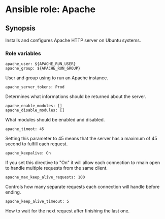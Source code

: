 # Ansible role: Apache

## Synopsis

Installs and configures Apache HTTP server on Ubuntu systems.

### Role variables

```
apache_user: ${APACHE_RUN_USER}
apache_group: ${APACHE_RUN_GROUP}
```

User and group using to run an Apache instance.

```
apache_server_tokens: Prod
```

Determines what informations should be returned about the server.

```
apache_enable_modules: []
apache_disable_modules: []
```

What modules should be enabled and disabled.

```
apache_timeot: 45
```

Setting this parameter to 45 means that the server has a maximum of 45 second to fulfill each request.

```
apache_keepalive: On
```

If you set this directive to "On" it will allow each connection to rmain open to handle multiple requests from the same client.

```
apache_max_keep_alive_requests: 100
```

Controls how many separate requests each connection will handle before ending.

```
apache_keep_alive_timeout: 5
```

How to wait for the next request after finishing the last one.
